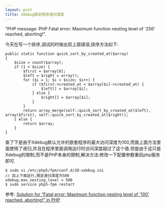 ```yaml
---
layout: post
title: Xdebug限定程序递归深度
---
```


"PHP message: PHP Fatal error:  Maximum function nesting level of '256' reached, aborting!".<!-- more -->

今天在写一个排序,调试的时候出现上面错误,排序方法如下:

    public static function quick_sort_by_created_at($array)
    {
        $size = count($array);
        if (1 < $size) {
            $first = $array[0];
            $left = $right = array();
            for ($i = 1; $i < $size; $i++) {
                if ($first->created_at < $array[$i]->created_at) {
                    $left[] = $array[$i];
                } else {
                    $right[] = $array[$i];
                }
            }
            return array_merge(self::quick_sort_by_created_at($left), array($first), self::quick_sort_by_created_at($right));
        } else {
            return $array;
        }
    }

查了下是由于Xdebug默认允许的嵌套程序的最大访问深度为100,而我上面方法里面使用了递归,并且在程序里面调用运行时访问深度超过了这个值.但是由于这只是Xdebug的限制,而不是PHP本身的限制,解决方法:修改一下配置参数重启php服务即可.

    $ sudo vi /etc/php5/fpm/conf.d/20-xdebug.ini
    // 加上下面这行,限定递归深度为500
    xdebug.max_nesting_level = 500
    $ sudo service php5-fpm restart

参考: [Solution for “Fatal error: Maximum function nesting level of '100' reached, aborting!” in PHP](http://stackoverflow.com/questions/8656089/solution-for-fatal-error-maximum-function-nesting-level-of-100-reached-abor)
